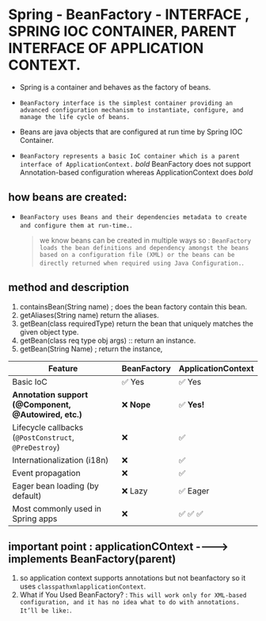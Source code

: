 # Spring - BeanFactory - INTERFACE , SPRING IOC CONTAINER, PARENT INTERFACE OF APPLICATION CONTEXT.

- Spring is a container and behaves as the factory of beans.
- `BeanFactory interface is the simplest container providing an advanced configuration mechanism to instantiate, configure, and manage the life cycle of beans.`
  <br>

- Beans are java objects that are configured at run time by Spring IOC Container.
- `BeanFactory represents a basic IoC container which is a parent interface of ApplicationContext.`
  _bold_ BeanFactory does not support Annotation-based configuration whereas ApplicationContext does _bold_

## how beans are created:

- `BeanFactory uses Beans and their dependencies metadata to create and configure them at run-time.`.
  > we know beans can be created in multiple ways so : `BeanFactory loads the bean definitions and dependency amongst the beans based on a configuration file (XML) or the beans can be directly returned when required using Java Configuration.`.

## method and description

1. containsBean(String name) ; does the bean factory contain this bean.
2. getAliases(String name) return the aliases.
3. getBean(class<T> requiredType) return the bean that uniquely matches the given object type.
4. getBean(class<T> req type obj args) :: return an instance.
5. getBean(String Name) ; return the instance,

| Feature                                               | **BeanFactory** | **ApplicationContext** |
| ----------------------------------------------------- | --------------- | ---------------------- |
| Basic IoC                                             | ✅ Yes          | ✅ Yes                 |
| **Annotation support (@Component, @Autowired, etc.)** | ❌ **Nope**     | ✅ **Yes!**            |
| Lifecycle callbacks (`@PostConstruct`, `@PreDestroy`) | ❌              | ✅                     |
| Internationalization (i18n)                           | ❌              | ✅                     |
| Event propagation                                     | ❌              | ✅                     |
| Eager bean loading (by default)                       | ❌ Lazy         | ✅ Eager               |
| Most commonly used in Spring apps                     | ❌              | ✅ ✅ ✅               |

## important point : applicationCOntext ----> implements BeanFactory(parent)

1. so application context supports annotations but not beanfactory so it uses `classpathxmlapplicationContext`.
2. What if You Used BeanFactory? : `This will work only for XML-based configuration, and it has no idea what to do with annotations. It’ll be like:`.
